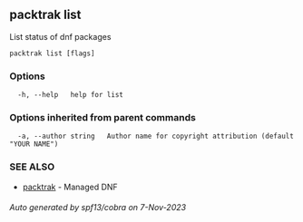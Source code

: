 ## packtrak list

List status of dnf packages

```
packtrak list [flags]
```

### Options

```
  -h, --help   help for list
```

### Options inherited from parent commands

```
  -a, --author string   Author name for copyright attribution (default "YOUR NAME")
```

### SEE ALSO

* [packtrak](packtrak.md)	 - Managed DNF

###### Auto generated by spf13/cobra on 7-Nov-2023
